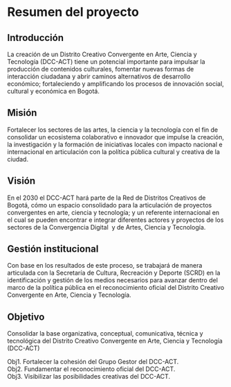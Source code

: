 # Resumen del proyecto

## Introducción

La creación de un Distrito Creativo Convergente en Arte, Ciencia y Tecnología (DCC-ACT) tiene un potencial importante para impulsar la producción de contenidos culturales, fomentar nuevas formas de interacción ciudadana y abrir caminos alternativos de desarrollo económico; fortaleciendo y amplificando los procesos de innovación social, cultural y económica en Bogotá.

## Misión

Fortalecer los sectores de las artes, la ciencia y la tecnología con el fin de consolidar un ecosistema colaborativo e innovador que impulse la creación, la investigación y la formación de iniciativas locales con impacto nacional e internacional en articulación con la política pública cultural y creativa de la ciudad.

## Visión

En el 2030 el DCC-ACT hará parte de la Red de Distritos Creativos de Bogotá, cómo un espacio consolidado para la articulación de proyectos convergentes en arte, ciencia y tecnología; y un referente internacional en el cual se pueden encontrar e integrar diferentes actores y proyectos de los sectores de la Convergencia Digital  y de Artes, Ciencia y Tecnología.    

## Gestión institucional

Con base en los resultados de este proceso, se trabajará de manera articulada con la Secretaría de Cultura, Recreación y Deporte (SCRD) en la identificación y gestión de los medios necesarios para avanzar dentro del marco de la política pública en el reconocimiento oficial del Distrito Creativo Convergente en Arte, Ciencia y Tecnología.

## Objetivo

Consolidar la base organizativa, conceptual, comunicativa, técnica y tecnológica del Distrito Creativo Convergente en Arte, Ciencia y Tecnología (DCC-ACT)

Obj1. Fortalecer la cohesión del Grupo Gestor del DCC-ACT.\
Obj2. Fundamentar el reconocimiento oficial del DCC-ACT.\
Obj3. Visibilizar las posibilidades creativas del DCC-ACT.